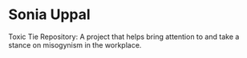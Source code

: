 # Sonia Uppal
Toxic Tie Repository: A project that helps bring attention to and take a stance on misogynism in the workplace.
